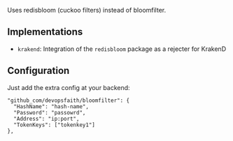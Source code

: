 Uses redisbloom (cuckoo filters) instead of bloomfilter.

## Implementations
- `krakend`: Integration of the `redisbloom` package as a rejecter for KrakenD


## Configuration

Just add the extra config at your backend:

```
"github_com/devopsfaith/bloomfilter": {
  "HashName": "hash-name",
  "Password": "passowrd",
  "Address": "ip:port",
  "TokenKeys": ["tokenkey1"]
},
```